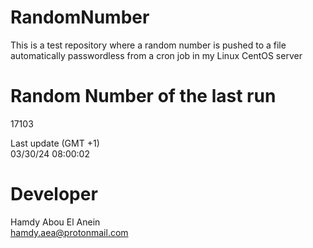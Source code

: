 # RandomNumber    
This is a test repository where a random number is pushed to a file automatically passwordless from a cron job in my Linux CentOS server    
# Random Number of the last run   
17103
      
Last update (GMT +1)    
03/30/24 08:00:02
# Developer    
Hamdy Abou El Anein   
hamdy.aea@protonmail.com
